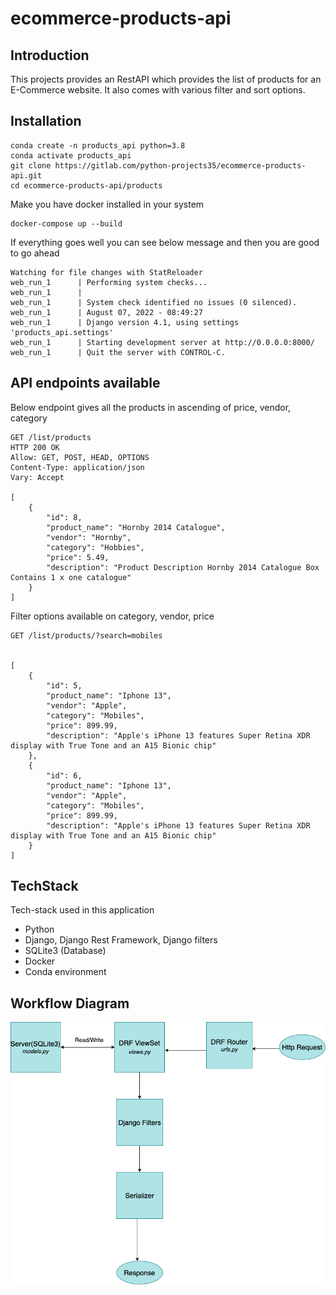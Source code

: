 # ecommerce-products-api

## Introduction
This projects provides an RestAPI which provides the list of products for an E-Commerce website. It also comes with various filter and sort options. 


## Installation
```
conda create -n products_api python=3.8
conda activate products_api
git clone https://gitlab.com/python-projects35/ecommerce-products-api.git
cd ecommerce-products-api/products
```
Make you have docker installed in your system
````
docker-compose up --build
````
If everything goes well you can see below message and then you are good to go ahead
````
Watching for file changes with StatReloader
web_run_1      | Performing system checks...
web_run_1      | 
web_run_1      | System check identified no issues (0 silenced).
web_run_1      | August 07, 2022 - 08:49:27
web_run_1      | Django version 4.1, using settings 'products_api.settings'
web_run_1      | Starting development server at http://0.0.0.0:8000/
web_run_1      | Quit the server with CONTROL-C.
````
## API endpoints available
Below endpoint gives all the products in ascending of price, vendor, category
````
GET /list/products
HTTP 200 OK
Allow: GET, POST, HEAD, OPTIONS
Content-Type: application/json
Vary: Accept

[
    {
        "id": 8,
        "product_name": "Hornby 2014 Catalogue",
        "vendor": "Hornby",
        "category": "Hobbies",
        "price": 5.49,
        "description": "Product Description Hornby 2014 Catalogue Box Contains 1 x one catalogue"
    }
]
````
 Filter options available on category, vendor, price
````
GET /list/products/?search=mobiles


[
    {
        "id": 5,
        "product_name": "Iphone 13",
        "vendor": "Apple",
        "category": "Mobiles",
        "price": 899.99,
        "description": "Apple's iPhone 13 features Super Retina XDR display with True Tone and an A15 Bionic chip"
    },
    {
        "id": 6,
        "product_name": "Iphone 13",
        "vendor": "Apple",
        "category": "Mobiles",
        "price": 899.99,
        "description": "Apple's iPhone 13 features Super Retina XDR display with True Tone and an A15 Bionic chip"
    }
]
````
## TechStack
Tech-stack used in this application
* Python
* Django, Django Rest Framework, Django filters
* SQLite3 (Database)
* Docker
* Conda environment

## Workflow Diagram

![Alt text](images/products_api_workflow.png?raw=true "Title")
